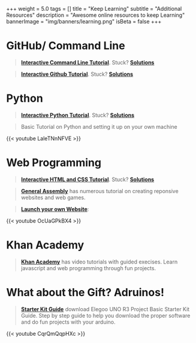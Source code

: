 +++
weight = 5.0
tags = []
title = "Keep Learning"
subtitle = "Additional Resources"
description = "Awesome online resources to keep Learning" 
bannerImage = "img/banners/learning.png"
isBeta = false
+++

# GitHub/ Command Line
> [__Interactive Command Line Tutorial__](https://www.codecademy.com/learn/learn-the-command-line). Stuck? [__Solutions__](https://www.youtube.com/watch?v=iDbwYI4qntw)

> [__Interactive Github Tutorial__](https://www.codecademy.com/learn/learn-git). Stuck? [__Solutions__](https://www.youtube.com/watch?v=TlsLj0jE8e0)

# Python

> [__Interactive Python Tutorial__](https://www.codecademy.com/tracks/python). Stuck? [__Solutions__](https://www.youtube.com/watch?v=2dmBp5RydwE&list=PL-J2q3Ga50oOM14s1fbxVVjRA3zZR14cR
)

> Basic Tutorial on Python and setting it up on your own machine

{{< youtube LaleTNnNFVE >}}

# Web Programming
> [__Interactive HTML and CSS Tutorial__](https://www.codecademy.com/learn/learn-html-css). Stuck? [__Solutions__](https://www.youtube.com/playlist?list=PLNEKkZrJ3NV8EdSA2vcdiU5udHVVbBve0)

> [__General Assembly__](https://dash.generalassemb.ly/) has numerous tutorial on creating reponsive websites and web games.

> [__Launch your own Website__](https://www.youtube.com/watch?v=-OcUaGPkBX4&feature=youtu.be):

{{< youtube OcUaGPkBX4 >}}

# Khan Academy
> [__Khan Academy__](https://www.khanacademy.org/computing/computer-programming) has video tutorials with guided execises. Learn javascript and web programming through fun projects.

# What about the Gift? Adruinos!

> [__Starter Kit Guide__](http://www.elegoo.com/download/) download Elegoo UNO R3 Project Basic Starter Kit Guide. Step by step guide to help you download the proper software and do fun projects with your arduino.

{{< youtube CqrQmQqpHXc >}}

